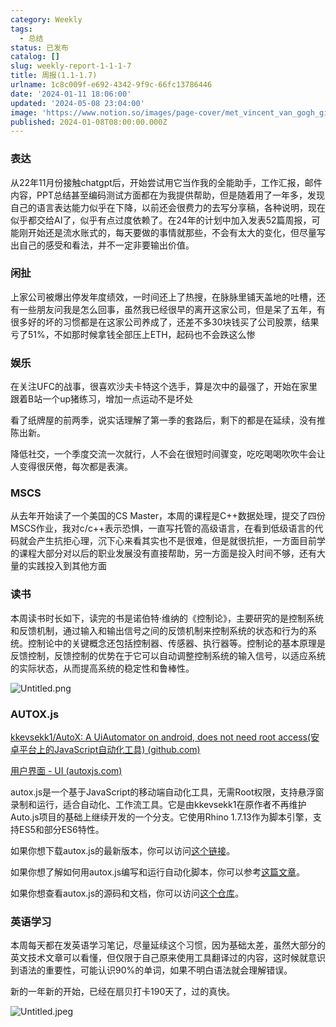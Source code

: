 ```yaml
---
category: Weekly
tags:
  - 总结
status: 已发布
catalog: []
slug: weekly-report-1-1-1-7
title: 周报(1.1-1.7)
urlname: 1c8c009f-e692-4342-9f9c-66fc13786446
date: '2024-01-11 18:06:00'
updated: '2024-05-08 23:04:00'
image: 'https://www.notion.so/images/page-cover/met_vincent_van_gogh_ginoux.jpg'
published: 2024-01-08T08:00:00.000Z
---
```


### 表达


从22年11月份接触chatgpt后，开始尝试用它当作我的全能助手，工作汇报，邮件内容，PPT总结甚至编码测试方面都在为我提供帮助，但是随着用了一年多，发现自己的语言表达能力似乎在下降，以前还会很费力的去写分享稿，各种说明，现在似乎都交给AI了，似乎有点过度依赖了。在24年的计划中加入发表52篇周报，可能刚开始还是流水账式的，每天要做的事情就那些，不会有太大的变化，但尽量写出自己的感受和看法，并不一定非要输出价值。


### 闲扯


上家公司被爆出停发年度绩效，一时间还上了热搜，在脉脉里铺天盖地的吐槽，还有一些朋友问我是怎么回事，虽然我已经很早的离开这家公司，但是呆了五年，有很多好的坏的习惯都是在这家公司养成了，还差不多30块钱买了公司股票，结果亏了51%，不如那时候拿钱全部压上ETH，起码也不会跌这么惨


### 娱乐


在关注UFC的战事，很喜欢沙夫卡特这个选手，算是次中的最强了，开始在家里跟着B站一个up猪练习，增加一点运动不是坏处


看了纸牌屋的前两季，说实话理解了第一季的套路后，剩下的都是在延续，没有推陈出新。


降低社交，一个季度交流一次就行，人不会在很短时间骤变，吃吃喝喝吹吹牛会让人变得很厌倦，每次都是表演。


### MSCS


从去年开始读了一个美国的CS Master，本周的课程是C++数据处理，提交了四份MSCS作业，我对c/c++表示恐惧，一直写托管的高级语言，在看到低级语言的代码就会产生抗拒心理，沉下心来看其实也不是很难，但是就很抗拒，一方面目前学的课程大部分对以后的职业发展没有直接帮助，另一方面是投入时间不够，还有大量的实践投入到其他方面


### 读书


本周读书时长如下，读完的书是诺伯特·维纳的《控制论》，主要研究的是控制系统和反馈机制，通过输入和输出信号之间的反馈机制来控制系统的状态和行为的系统。控制论中的关键概念还包括控制器、传感器、执行器等。控制论的基本原理是反馈控制，反馈控制的优势在于它可以自动调整控制系统的输入信号，以适应系统的实际状态，从而提高系统的稳定性和鲁棒性。


![Untitled.png](https://prod-files-secure.s3.us-west-2.amazonaws.com/5d24fe63-e567-4804-86f9-9fdc62e13082/4d744901-b410-4924-8554-36cce6e9aab7/Untitled.png?X-Amz-Algorithm=AWS4-HMAC-SHA256&X-Amz-Content-Sha256=UNSIGNED-PAYLOAD&X-Amz-Credential=ASIAZI2LB466YBYUYI2A%2F20250319%2Fus-west-2%2Fs3%2Faws4_request&X-Amz-Date=20250319T053823Z&X-Amz-Expires=3600&X-Amz-Security-Token=IQoJb3JpZ2luX2VjEBQaCXVzLXdlc3QtMiJHMEUCIQCAFGzzS%2BrCWeOTEAD3wqCvLv5Fve5oRDcxSnoZ1VKbLwIgcEFhMVmLoXrA%2BH%2F0ia9bcR8BMpzOnGH%2BYqn5NBxPinUq%2FwMIbRAAGgw2Mzc0MjMxODM4MDUiDAhRBM0DfekVQFq7DCrcA7U%2FUUHPDRmaIvdG9hy%2BLYu1ih2W02NtD0vFPLOIsRdD3ctrf1%2BYReENsqLxY%2FGoWbE1P70cOa%2BFci6So3%2F9SEKzH%2BCexx0cTN3CSjcoJ%2F%2Bbyu%2F5qsWozRfFylmOmnOvbkVR0BlEue%2FXK6Y6QuF4fGPZ2gK2ghrksjVGkxQwhGEQHexoo73oXx7BIqT4xVZ9mDP5ZWOXjOXJa7WH9QHOYcJOVsrxkx7qwc%2FUp0orhEnS61mEILbZdDumHbhhyeZsmgN7hUIxEepIyCvbE9aCpKcT8yOGBEKyBXseCCfEWzFTPq78w9U5YcsF4ERstEcD7AJ5qFKVF6EkKY6eviL6qyjoMvOclDYXQtk7W7dAZ2Z2UBMj%2FxcyIlfhKBc7HDI4vjE8vuQ5lK4GecjKK3F%2BsMlvlJKyIZEebIBM8pD58OS344oqwjJbIQcK8tF2nn5obyXxQLgN0w%2F0lJnyt43pfnnPC819HVsoNihPfiuceFHt1i4FzDD1ITNFBNVkwzrelu5b3TJJKF3krRvw8kAK5dsIB1WCC%2ByO3eQRnt1aia96AmAANmpaGtyNPXjd5TyJQ8fGDxVLmBMzIr9OiAtV%2BeHGNP7xZg0O1h3Us7vVi7haIKs%2BbECX98WAeWNcMND86L4GOqUBCKt95fKldkdIfQcRGYhD83wwT7XgCTV0NnbejkevSv4x6Oie8tWoWCDYAWJg9SafVP4rF9GrAIVln4p%2BHDzHPAftwwrU4AMR3QBbdRAmhpXW5BJndyVnrASpUcK1JGCovlnIwwjbRXiU7tHCcf234J9kYxpM6m7CInAUKn%2BEXUpcs7cXZJpvGI3uGyPUjer%2B03BbF3eH9yAAkelGlvg1fyB%2BQIbH&X-Amz-Signature=2a2355816c5f6f2e667784810f16c1559d66b2bfcb8598f9fa865e74117bb68a&X-Amz-SignedHeaders=host&x-id=GetObject)


### AUTOX.js


[kkevsekk1/AutoX: A UiAutomator on android, does not need root access(安卓平台上的JavaScript自动化工具) (github.com)](https://github.com/kkevsekk1/AutoX)


[用户界面 - UI (autoxjs.com)](http://doc.autoxjs.com/#/ui)


autox.js是一个基于JavaScript的移动端自动化工具，无需Root权限，支持悬浮窗录制和运行，适合自动化、工作流工具。它是由kkevsekk1在原作者不再维护Auto.js项目的基础上继续开发的一个分支。它使用Rhino 1.7.13作为脚本引擎，支持ES5和部分ES6特性。


如果你想下载autox.js的最新版本，你可以访问[这个链接](https://github.com/kkevsekk1/AutoX/releases)。


如果你想了解如何用autox.js编写和运行自动化脚本，你可以参考[这篇文章](https://www.cnblogs.com/ghj1976/p/autoxjs.html)。


如果你想查看autox.js的源码和文档，你可以访问[这个仓库](https://github.com/kkevsekk1/AutoX)。


### 英语学习


本周每天都在发英语学习笔记，尽量延续这个习惯，因为基础太差，虽然大部分的英文技术文章可以看懂，但仅限于自己原来使用工具翻译过的内容，这时候就意识到语法的重要性，可能认识90%的单词，如果不明白语法就会理解错误。


新的一年新的开始，已经在扇贝打卡190天了，过的真快。


![Untitled.jpeg](https://prod-files-secure.s3.us-west-2.amazonaws.com/5d24fe63-e567-4804-86f9-9fdc62e13082/c04d3014-4bd3-4142-a613-19220f0a3512/Untitled.jpeg?X-Amz-Algorithm=AWS4-HMAC-SHA256&X-Amz-Content-Sha256=UNSIGNED-PAYLOAD&X-Amz-Credential=ASIAZI2LB466YBYUYI2A%2F20250319%2Fus-west-2%2Fs3%2Faws4_request&X-Amz-Date=20250319T053823Z&X-Amz-Expires=3600&X-Amz-Security-Token=IQoJb3JpZ2luX2VjEBQaCXVzLXdlc3QtMiJHMEUCIQCAFGzzS%2BrCWeOTEAD3wqCvLv5Fve5oRDcxSnoZ1VKbLwIgcEFhMVmLoXrA%2BH%2F0ia9bcR8BMpzOnGH%2BYqn5NBxPinUq%2FwMIbRAAGgw2Mzc0MjMxODM4MDUiDAhRBM0DfekVQFq7DCrcA7U%2FUUHPDRmaIvdG9hy%2BLYu1ih2W02NtD0vFPLOIsRdD3ctrf1%2BYReENsqLxY%2FGoWbE1P70cOa%2BFci6So3%2F9SEKzH%2BCexx0cTN3CSjcoJ%2F%2Bbyu%2F5qsWozRfFylmOmnOvbkVR0BlEue%2FXK6Y6QuF4fGPZ2gK2ghrksjVGkxQwhGEQHexoo73oXx7BIqT4xVZ9mDP5ZWOXjOXJa7WH9QHOYcJOVsrxkx7qwc%2FUp0orhEnS61mEILbZdDumHbhhyeZsmgN7hUIxEepIyCvbE9aCpKcT8yOGBEKyBXseCCfEWzFTPq78w9U5YcsF4ERstEcD7AJ5qFKVF6EkKY6eviL6qyjoMvOclDYXQtk7W7dAZ2Z2UBMj%2FxcyIlfhKBc7HDI4vjE8vuQ5lK4GecjKK3F%2BsMlvlJKyIZEebIBM8pD58OS344oqwjJbIQcK8tF2nn5obyXxQLgN0w%2F0lJnyt43pfnnPC819HVsoNihPfiuceFHt1i4FzDD1ITNFBNVkwzrelu5b3TJJKF3krRvw8kAK5dsIB1WCC%2ByO3eQRnt1aia96AmAANmpaGtyNPXjd5TyJQ8fGDxVLmBMzIr9OiAtV%2BeHGNP7xZg0O1h3Us7vVi7haIKs%2BbECX98WAeWNcMND86L4GOqUBCKt95fKldkdIfQcRGYhD83wwT7XgCTV0NnbejkevSv4x6Oie8tWoWCDYAWJg9SafVP4rF9GrAIVln4p%2BHDzHPAftwwrU4AMR3QBbdRAmhpXW5BJndyVnrASpUcK1JGCovlnIwwjbRXiU7tHCcf234J9kYxpM6m7CInAUKn%2BEXUpcs7cXZJpvGI3uGyPUjer%2B03BbF3eH9yAAkelGlvg1fyB%2BQIbH&X-Amz-Signature=3108070c878d70ac71beae680983f1c32842fe3568f9a6c243bd0ef1174a6fc5&X-Amz-SignedHeaders=host&x-id=GetObject)

